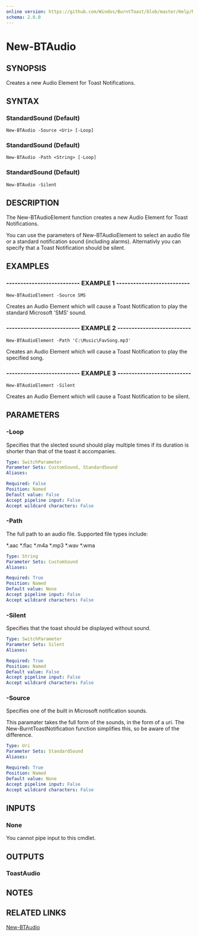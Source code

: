 ```yaml
---
online version: https://github.com/Windos/BurntToast/blob/master/Help/New-BTAudio.md
schema: 2.0.0
---
```


# New-BTAudio

## SYNOPSIS
Creates a new Audio Element for Toast Notifications.

## SYNTAX

### StandardSound (Default)
```
New-BTAudio -Source <Uri> [-Loop]
```

### StandardSound (Default)
```
New-BTAudio -Path <String> [-Loop]
```

### StandardSound (Default)
```
New-BTAudio -Silent
```

## DESCRIPTION
The New-BTAudioElement function creates a new Audio Element for Toast Notifications.

You can use the parameters of New-BTAudioElement to select an audio file or a standard notification sound (including alarms).
Alternativly you can specify that a Toast Notification should be silent.

## EXAMPLES

### -------------------------- EXAMPLE 1 --------------------------
```
New-BTAudioElement -Source SMS
```

Creates an Audio Element which will cause a Toast Notification to play the standard Microsoft 'SMS' sound.

### -------------------------- EXAMPLE 2 --------------------------
```
New-BTAudioElement -Path 'C:\Music\FavSong.mp3'
```

Creates an Audio Element which will cause a Toast Notification to play the specified song.

### -------------------------- EXAMPLE 3 --------------------------
```
New-BTAudioElement -Silent
```

Creates an Audio Element which will cause a Toast Notification to be silent.

## PARAMETERS

### -Loop
Specifies that the slected sound should play multiple times if its duration is shorter than that of the toast it accompanies.

```yaml
Type: SwitchParameter
Parameter Sets: CustomSound, StandardSound
Aliases:

Required: False
Position: Named
Default value: False
Accept pipeline input: False
Accept wildcard characters: False
```

### -Path
The full path to an audio file. Supported file types include:

*.aac
*.flac
*.m4a
*.mp3
*.wav
*.wma

```yaml
Type: String
Parameter Sets: CustomSound
Aliases:

Required: True
Position: Named
Default value: None
Accept pipeline input: False
Accept wildcard characters: False
```

### -Silent
Specifies that the toast should be displayed without sound.

```yaml
Type: SwitchParameter
Parameter Sets: Silent
Aliases:

Required: True
Position: Named
Default value: False
Accept pipeline input: False
Accept wildcard characters: False
```

### -Source
Specifies one of the built in Microsoft notification sounds.

This paramater takes the full form of the sounds, in the form of a uri. The New-BurntToastNotification function simplifies this, so be aware of the difference.

```yaml
Type: Uri
Parameter Sets: StandardSound
Aliases:

Required: True
Position: Named
Default value: None
Accept pipeline input: False
Accept wildcard characters: False
```

## INPUTS

### None

You cannot pipe input to this cmdlet.

## OUTPUTS

### ToastAudio

## NOTES

## RELATED LINKS

[New-BTAudio](https://github.com/Windos/BurntToast/blob/master/Help/New-BTAudio.md)

